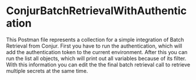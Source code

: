 # ConjurBatchRetrievalWithAuthentication
This Postman file represents a collection for a simple integration of Batch Retrieval from Conjur.
First you have to run the authentication, which will add the authentication token to the current environment.
After this you can run the list all objects, which will print out all variables because of its filter.
With this information you can edit the the final batch retrieval call to retrieve multiple secrets at the same time.
